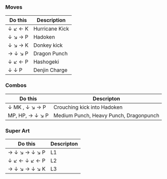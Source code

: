 
### Moves
| Do this | Description |
| ------- | ----------- |
|↓ ↙ ← K| Hurricane Kick |
|↓ ↘ → P| Hadoken |
|↓ ↘ → K| Donkey kick |
|→ ↓ ↘ P| Dragon Punch |
|↓ ↙ ← P| Hashogeki |
|↓ ↓ P| Denjin Charge |

### Combos
| Do this | Descripton |
| ------- | ---------- |
|↓ MK , ↓ ↘ → P | Crouching kick into Hadoken |  
|MP, HP, → ↓ ↘ P | Medium Punch, Heavy Punch, Dragonpunch |   

### Super Art
| Do this | Descripton |
| ------- | ---------- |
| → ↓ ↘ → ↓ ↘ P| L1 |
| ↓ ↙ ← ↓ ↙ ← P | L2 |  
| → ↓ ↘ → ↓ ↘ K | L3 |


